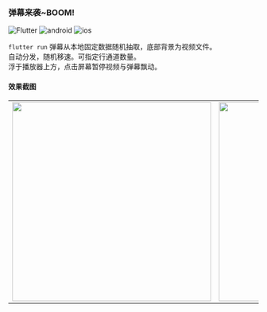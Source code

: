### 弹幕来袭~BOOM! 
![Flutter](https://img.shields.io/badge/Flutter-1.22-52c6f9.svg) ![android](https://img.shields.io/badge/android✔-brightgreen.svg) ![ios](https://img.shields.io/badge/ios✔-green.svg)

`flutter run`
弹幕从本地固定数据随机抽取，底部背景为视频文件。<br/>
自动分发，随机移速。可指定行通道数量。<br/>
浮于播放器上方，点击屏幕暂停视频与弹幕飘动。<br/>

#### 效果截图
<table>
    <tr>
        <td >
          <img src="http://r.photo.store.qq.com/psc?/V14dALyK4PrHuj/TmEUgtj9EK6.7V8ajmQrENbpuAdCjyaSxjgYf44pIsFklIQBL7ohPJOEPt88BJM80AaQRXYvf9A0lie58Lwg5ClpATbg4bwJ7doqQst3hAU!/r" width="400">
        </td>
        <td >
          <img src="http://r.photo.store.qq.com/psc?/V14dALyK4PrHuj/TmEUgtj9EK6.7V8ajmQrENN6jpayO43w6hxnRXekhwK7DzZpG4vFNRFbmbRXlzzDKUwJiaCbgnykbiyOui5pRnhROTFS1hXojxWgawV6LFk!/r" width="400">
        </td>
    </tr>
</table>
